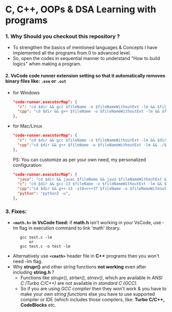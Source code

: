 # C, C++, OOPs & DSA Learning with programs

### 1. Why Should you checkout this repository ?

- To strengthen the basics of mentioned languages & Concepts I have implemented all the programs from 0 to advanced level.
- So, open the codes in sequential manner to understand "How to build logics" when making a program.

#### 2. VsCode code runner extension setting so that it automatically removes binary files like: `.exe` or `.out`

  - for Windows
    ```JSON
    "code-runner.executorMap": {
      "c": "cd $dir && gcc $fileName -o $fileNameWithoutExt -lm && $fileNameWithoutExt.exe && del $fileNameWithoutExt.exe",
      "cpp": "cd $dir && g++ $fileName -o $fileNameWithoutExt -lm && $fileNameWithoutExt.exe && del $fileNameWithoutExt.exe"
    },
    ```
  - for Mac/Linux
    ```JSON
    "code-runner.executorMap": {
      "c": "cd $dir && gcc $fileName -o $fileNameWithoutExt -lm && $dir$fileNameWithoutExt && rm $dir$fileNameWithoutExt",
      "cpp":"cd $dir && g++ $fileName -o $fileNameWithoutExt -lm && ./$fileNameWithoutExt && rm ./$fileNameWithoutExt",
    },
    ```
    PS: You can customize as per your own need, my personalized configuration:
    ```JSON
    "code-runner.executorMap": {
      "java": "cd $dir && javac $fileName && java $fileNameWithoutExt && rm $fileNameWithoutExt.class",
      "c": "cd $dir && gcc-13 $fileName -o $fileNameWithoutExt -lm && $dir$fileNameWithoutExt && rm $dir$fileNameWithoutExt",
      "cpp":"cd $dir && g++-13 -std=c++17 $fileName -o $fileNameWithoutExt -lm && ./$fileNameWithoutExt && rm ./$fileNameWithoutExt",
      "python": "python3 -u",
    },
    ```

### 3. **Fixes:** 

- **`<math.h>` in VsCode fixed:** if **math.h** isn't working in your VsCode, use -lm flag in execution command to link 'math' library.
     ```
        gcc test.c -lm
            or
        gcc test.c -o test -lm
     ```
- Alternatively use **`<cmath>`** header file in **C++** programs then you won't need -lm flag.
- Why **strupr()** and other string functions **not working** even after including **string.h** ?
  - Functions like *strupr(), strlwr(), strrev()*, which are available in *ANSI C (Turbo C/C++)* are not available in *standard C (GCC)*.
  - So if you are using *GCC complier* then they won't work & you have to make your *own string functions* else you have to use supported compiler or IDE (which includes those compilers, like: **Turbo C/C++, CodeBlocks** etc.